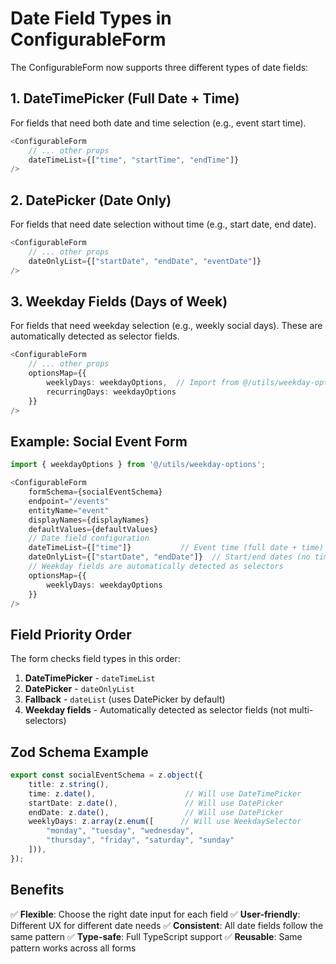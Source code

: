 # Date Field Types in ConfigurableForm

The ConfigurableForm now supports three different types of date fields:

## 1. DateTimePicker (Full Date + Time)
For fields that need both date and time selection (e.g., event start time).

```typescript
<ConfigurableForm
    // ... other props
    dateTimeList={["time", "startTime", "endTime"]}
/>
```

## 2. DatePicker (Date Only)
For fields that need date selection without time (e.g., start date, end date).

```typescript
<ConfigurableForm
    // ... other props
    dateOnlyList={["startDate", "endDate", "eventDate"]}
/>
```

## 3. Weekday Fields (Days of Week)
For fields that need weekday selection (e.g., weekly social days). These are automatically detected as selector fields.

```typescript
<ConfigurableForm
    // ... other props
    optionsMap={{
        weeklyDays: weekdayOptions,  // Import from @/utils/weekday-options
        recurringDays: weekdayOptions
    }}
/>
```

## Example: Social Event Form

```typescript
import { weekdayOptions } from '@/utils/weekday-options';

<ConfigurableForm
    formSchema={socialEventSchema}
    endpoint="/events"
    entityName="event"
    displayNames={displayNames}
    defaultValues={defaultValues}
    // Date field configuration
    dateTimeList={["time"]}           // Event time (full date + time)
    dateOnlyList={["startDate", "endDate"]}  // Start/end dates (no time)
    // Weekday fields are automatically detected as selectors
    optionsMap={{
        weeklyDays: weekdayOptions
    }}
/>
```

## Field Priority Order

The form checks field types in this order:
1. **DateTimePicker** - `dateTimeList` 
2. **DatePicker** - `dateOnlyList`
3. **Fallback** - `dateList` (uses DatePicker by default)
4. **Weekday fields** - Automatically detected as selector fields (not multi-selectors)

## Zod Schema Example

```typescript
export const socialEventSchema = z.object({
    title: z.string(),
    time: z.date(),                    // Will use DateTimePicker
    startDate: z.date(),               // Will use DatePicker
    endDate: z.date(),                 // Will use DatePicker
    weeklyDays: z.array(z.enum([      // Will use WeekdaySelector
        "monday", "tuesday", "wednesday", 
        "thursday", "friday", "saturday", "sunday"
    ])),
});
```

## Benefits

✅ **Flexible**: Choose the right date input for each field
✅ **User-friendly**: Different UX for different date needs
✅ **Consistent**: All date fields follow the same pattern
✅ **Type-safe**: Full TypeScript support
✅ **Reusable**: Same pattern works across all forms
